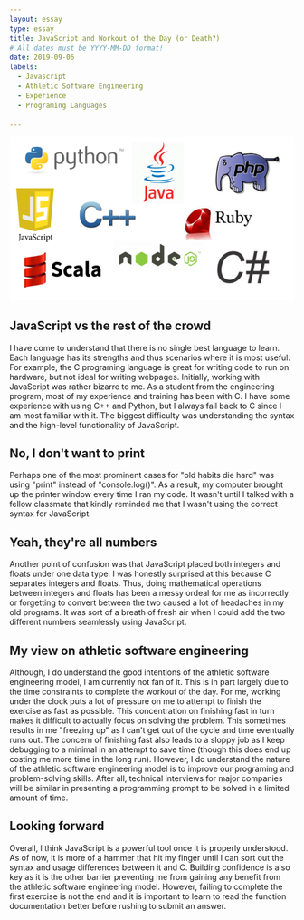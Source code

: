 ```yaml
---
layout: essay
type: essay
title: JavaScript and Workout of the Day (or Death?)
# All dates must be YYYY-MM-DD format!
date: 2019-09-06
labels:
  - Javascript
  - Athletic Software Engineering
  - Experience
  - Programing Languages
  
---
```

<img class="ui image" src="../images/lang.png">

## JavaScript vs the rest of the crowd

I have come to understand that there is no single best language to learn. Each language has its strengths and thus scenarios where it is most useful. For example, the C programing language is great for writing code to run on hardware, but not ideal for writing webpages. Initially, working with JavaScript was rather bizarre to me. As a student from the engineering program, most of my experience and training has been with C. I have some experience with using C++ and Python, but I always fall back to C since I am most familiar with it. The biggest difficulty was understanding the syntax and the high-level functionality of JavaScript. 

## No, I don't want to print

Perhaps one of the most prominent cases for "old habits die hard" was using "print" instead of "console.log()". As a result, my computer brought up the printer window every time I ran my code. It wasn't until I talked with a fellow classmate that kindly reminded me that I wasn't using the correct syntax for JavaScript.  

## Yeah, they're all numbers

Another point of confusion was that JavaScript placed both integers and floats under one data type. I was honestly surprised at this because C separates integers and floats. Thus, doing mathematical operations between integers and floats has been a messy ordeal for me as incorrectly or forgetting to convert between the two caused a lot of headaches in my old programs. It was sort of a breath of fresh air when I could add the two different numbers seamlessly using JavaScript.

## My view on athletic software engineering

Although, I do understand the good intentions of the athletic software engineering model, I am currently not fan of it. This is in part largely due to the time constraints to complete the workout of the day. For me, working under the clock puts a lot of pressure on me to attempt to finish the exercise as fast as possible. This concentration on finishing fast in turn makes it difficult to actually focus on solving the problem. This sometimes results in me "freezing up" as I can't get out of the cycle and time eventually runs out. The concern of finishing fast also leads to a sloppy job as I keep debugging to a minimal in an attempt to save time (though this does end up costing me more time in the long run). However, I do understand the nature of the athletic software engineering model is to improve our programing and problem-solving skills. After all, technical interviews for major companies will be similar in presenting a programming prompt to be solved in a limited amount of time.

## Looking forward

Overall, I think JavaScript is a powerful tool once it is properly understood. As of now, it is more of a hammer that hit my finger until I can sort out the syntax and usage differences between it and C. Building confidence is also key as it is the other barrier preventing me from gaining any benefit from the athletic software engineering model. However, failing to complete the first exercise is not the end and it is important to learn to read the function documentation better before rushing to submit an answer.
